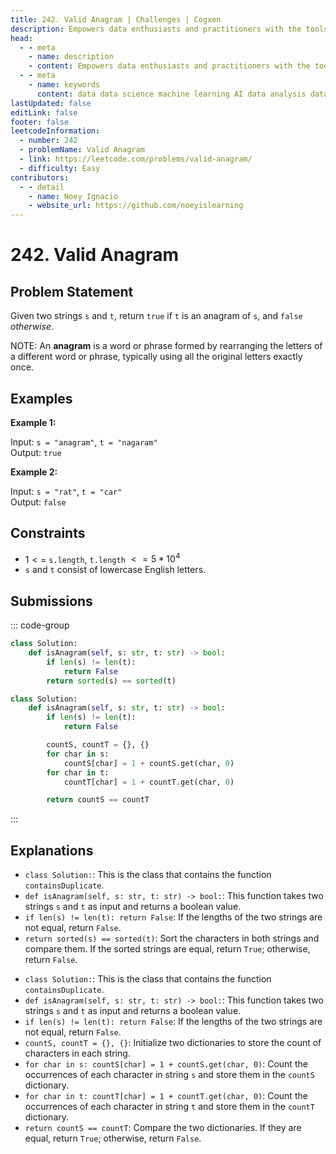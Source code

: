```yaml
---
title: 242. Valid Anagram | Challenges | Cogxen
description: Empowers data enthusiasts and practitioners with the tools and knowledge to unlock the potential of data.
head:
  - - meta
    - name: description
    - content: Empowers data enthusiasts and practitioners with the tools and knowledge to unlock the potential of data.
  - - meta
    - name: keywords
      content: data data science machine learning AI data analysis data-driven data enthusiasts data practitioners
lastUpdated: false
editLink: false
footer: false
leetcodeInformation:
  - number: 242
  - problemName: Valid Anagram
  - link: https://leetcode.com/problems/valid-anagram/
  - difficulty: Easy
contributors:
  - - detail
    - name: Noey Ignacio
    - website_url: https://github.com/noeyislearning
---
```


# 242. Valid Anagram

## Problem Statement

Given two strings `s` and `t`, return `true` if `t` is an anagram of `s`, and `false` _otherwise_.

NOTE: An **anagram** is a word or phrase formed by rearranging the letters of a different word or phrase, typically using all the original letters exactly once.

## Examples

**Example 1:**

Input: `s = "anagram"`, `t = "nagaram"`  
Output: `true`

**Example 2:**

Input: `s = "rat"`, `t = "car"`  
Output: `false`

## Constraints

- $1 <=$ `s.length`, `t.length` $<= 5 * 10^4$
- `s` and `t` consist of lowercase English letters.

## Submissions

::: code-group

```python [Python] :line-numbers
class Solution:
    def isAnagram(self, s: str, t: str) -> bool:
        if len(s) != len(t):
            return False
        return sorted(s) == sorted(t)
```

```python [Python] :line-numbers
class Solution:
    def isAnagram(self, s: str, t: str) -> bool:
        if len(s) != len(t):
            return False

        countS, countT = {}, {}
        for char in s:
            countS[char] = 1 + countS.get(char, 0)
        for char in t:
            countT[char] = 1 + countT.get(char, 0)

        return countS == countT
```

:::

## Explanations

<CustomAccordion title="Python" submitted_by="@noeyislearning" submit_website_url="https://github.com/noeyislearning" :collapsed=false>

- `class Solution:`: This is the class that contains the function `containsDuplicate`.
- `def isAnagram(self, s: str, t: str) -> bool:`: This function takes two strings `s` and `t` as input and returns a boolean value.
- `if len(s) != len(t): return False`: If the lengths of the two strings are not equal, return `False`.
- `return sorted(s) == sorted(t)`: Sort the characters in both strings and compare them. If the sorted strings are equal, return `True`; otherwise, return `False`.

</CustomAccordion>

<CustomAccordion title="Python" submitted_by="@noeyislearning" submit_website_url="https://github.com/noeyislearning" :collapsed=true>

- `class Solution:`: This is the class that contains the function `containsDuplicate`.
- `def isAnagram(self, s: str, t: str) -> bool:`: This function takes two strings `s` and `t` as input and returns a boolean value.
- `if len(s) != len(t): return False`: If the lengths of the two strings are not equal, return `False`.
- `countS, countT = {}, {}`: Initialize two dictionaries to store the count of characters in each string.
- `for char in s: countS[char] = 1 + countS.get(char, 0)`: Count the occurrences of each character in string `s` and store them in the `countS` dictionary.
- `for char in t: countT[char] = 1 + countT.get(char, 0)`: Count the occurrences of each character in string `t` and store them in the `countT` dictionary.
- `return countS == countT`: Compare the two dictionaries. If they are equal, return `True`; otherwise, return `False`.

</CustomAccordion>
